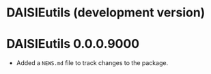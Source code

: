 # DAISIEutils (development version)

# DAISIEutils 0.0.0.9000

* Added a `NEWS.md` file to track changes to the package.

